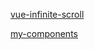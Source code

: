 [vue-infinite-scroll](https://github.com/ElemeFE/vue-infinite-scroll)

[my-components](https://github.com/olifer655/my-components)
